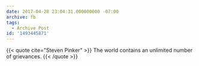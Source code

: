 ```yaml
---
date: 2017-04-28 23:04:31.000000000 -07:00
archive: fb
tags: 
  - Archive Post
id: '1493445871'
---
```


{{< quote cite="Steven Pinker" >}}
The world contains an unlimited number of grievances.
{{< /quote >}}
